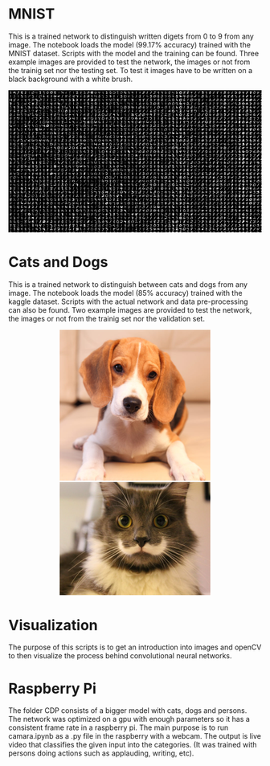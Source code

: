 # MNIST

This is a trained network to distinguish written digets from 0 to 9 from any image. The notebook loads the model (99.17% accuracy) trained with the MNIST dataset. Scripts with the model and the training can be found. Three example images are provided to test the network, the images or not from the trainig set nor the testing set. To test it images have to be written on a black background with a white brush.

<p align="center">
  <img width="800" src="./media/mnist.png">
</p>

# Cats and Dogs

This is a trained network to distinguish between cats and dogs from any image. The notebook loads the model (85% accuracy) trained with the kaggle dataset. Scripts with the actual network and data pre-processing can also be found. Two example images are provided to test the network, the images or not from the trainig set nor the validation set.

<p align="center">
  <img width="300" src="./media/dog.jpg">
  <img width="300" src="./media/cat.jpg">
</p>


# Visualization

The purpose of this scripts is to get an introduction into images and openCV to then visualize the process behind convolutional neural networks.

# Raspberry Pi  

The folder CDP consists of a bigger model with cats, dogs and persons. The network was optimized on a gpu with enough parameters so it has a consistent frame rate in a raspberry pi. The main purpose is to run camara.ipynb as a .py file in the raspberry with a webcam. The output is live video that classifies the given input into the categories. (It was trained with persons doing actions such as applauding, writing, etc).  
